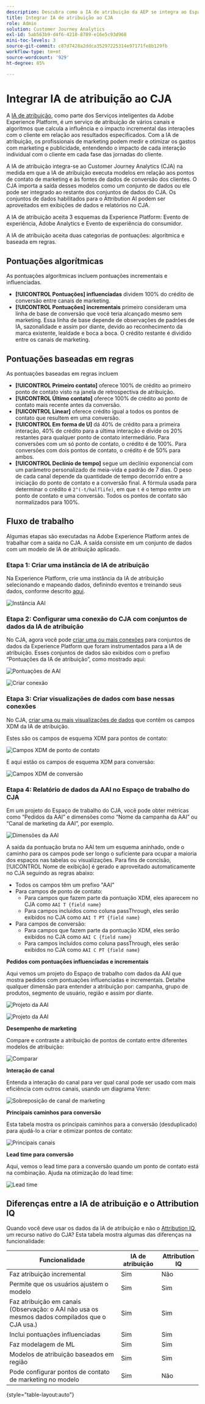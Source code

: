 ```yaml
---
description: Descubra como a IA de atribuição da AEP se integra ao Espaço de trabalho no CJA.
title: Integrar IA de atribuição ao CJA
role: Admin
solution: Customer Journey Analytics
exl-id: 5ab563b9-d4f6-4210-8789-e16e5c93d968
mini-toc-levels: 3
source-git-commit: c87d7428a2ddca35297225314e97171fe8b129fb
workflow-type: tm+mt
source-wordcount: '929'
ht-degree: 85%

---
```


# Integrar IA de atribuição ao CJA

A [IA de atribuição](https://experienceleague.adobe.com/docs/experience-platform/intelligent-services/attribution-ai/overview.html?lang=pt-BR), como parte dos Serviços inteligentes da Adobe Experience Platform, é um serviço de atribuição de vários canais e algoritmos que calcula a influência e o impacto incremental das interações com o cliente em relação aos resultados especificados. Com a IA de atribuição, os profissionais de marketing podem medir e otimizar os gastos com marketing e publicidade, entendendo o impacto de cada interação individual com o cliente em cada fase das jornadas do cliente.

A IA de atribuição integra-se ao Customer Journey Analytics (CJA) na medida em que a IA de atribuição executa modelos em relação aos pontos de contato de marketing e às fontes de dados de conversão dos clientes. O CJA importa a saída desses modelos como um conjunto de dados ou ele pode ser integrado ao restante dos conjuntos de dados do CJA. Os conjuntos de dados habilitados para o Attribution AI podem ser aproveitados em exibições de dados e relatórios no CJA.

A IA de atribuição aceita 3 esquemas da Experience Platform: Evento de experiência, Adobe Analytics e Evento de experiência do consumidor.

A IA de atribuição aceita duas categorias de pontuações: algorítmica e baseada em regras.

## Pontuações algorítmicas

As pontuações algorítmicas incluem pontuações incrementais e influenciadas.

* **[!UICONTROL Pontuações] influenciadas** dividem 100% do crédito de conversão entre canais de marketing.
* **[!UICONTROL Pontuações] incrementais** primeiro consideram uma linha de base de conversão que você teria alcançado mesmo sem marketing. Essa linha de base depende de observações de padrões de IA, sazonalidade e assim por diante, devido ao reconhecimento da marca existente, lealdade e boca a boca. O crédito restante é dividido entre os canais de marketing.

## Pontuações baseadas em regras

As pontuações baseadas em regras incluem

* **[!UICONTROL Primeiro contato]** oferece 100% de crédito ao primeiro ponto de contato visto na janela de retrospectiva de atribuição.
* **[!UICONTROL Último contato]** oferece 100% de crédito ao ponto de contato mais recente antes da conversão.
* **[!UICONTROL Linear]** oferece crédito igual a todos os pontos de contato que resultem em uma conversão.
* **[!UICONTROL Em forma de U]** dá 40% de crédito para a primeira interação, 40% de crédito para a última interação e divide os 20% restantes para qualquer ponto de contato intermediário. Para conversões com um só ponto de contato, o crédito é de 100%. Para conversões com dois pontos de contato, o crédito é de 50% para ambos.
* **[!UICONTROL Declínio de tempo]** segue um declínio exponencial com um parâmetro personalizado de meia-vida e padrão de 7 dias. O peso de cada canal depende da quantidade de tempo decorrido entre a iniciação do ponto de contato e a conversão final. A fórmula usada para determinar o crédito é `2^(-t/halflife)`, em que `t` é o tempo entre um ponto de contato e uma conversão. Todos os pontos de contato são normalizados para 100%.

## Fluxo de trabalho

Algumas etapas são executadas na Adobe Experience Platform antes de trabalhar com a saída no CJA. A saída consiste em um conjunto de dados com um modelo de IA de atribuição aplicado.

### Etapa 1: Criar uma instância de IA de atribuição

Na Experience Platform, crie uma instância da IA de atribuição selecionando e mapeando dados, definindo eventos e treinando seus dados, conforme descrito [aqui](https://experienceleague.adobe.com/docs/experience-platform/intelligent-services/attribution-ai/user-guide.html?lang=pt-BR).

![Instância AAI](assets/aai-instance.png)

### Etapa 2: Configurar uma conexão do CJA com conjuntos de dados da IA de atribuição

No CJA, agora você pode [criar uma ou mais conexões](/help/connections/create-connection.md) para conjuntos de dados da Experience Platform que foram instrumentados para a IA de atribuição. Esses conjuntos de dados são exibidos com o prefixo “Pontuações da IA de atribuição”, como mostrado aqui:

![Pontuações de AAI](assets/aai-scores.png)

![Criar conexão](assets/aai-create-connection.png)

### Etapa 3: Criar visualizações de dados com base nessas conexões

No CJA, [criar uma ou mais visualizações de dados](/help/data-views/create-dataview.md) que contêm os campos XDM da IA de atribuição.

Estes são os campos de esquema XDM para pontos de contato:

![Campos XDM de ponto de contato](assets/touchpoint-fields.png)

E aqui estão os campos de esquema XDM para conversão:

![Campos XDM de conversão](assets/conversion-fields.png)

### Etapa 4: Relatório de dados da AAI no Espaço de trabalho do CJA

Em um projeto do Espaço de trabalho do CJA, você pode obter métricas como “Pedidos da AAI” e dimensões como “Nome da campanha da AAI” ou “Canal de marketing da AAI”, por exemplo.

![Dimensões da AAI](assets/aai-dims.png)

A saída da pontuação bruta no AAI tem um esquema aninhado, onde o caminho para os campos pode ser longo o suficiente para ocupar a maioria dos espaços nas tabelas ou visualizações. Para fins de concisão, [!UICONTROL Nome de exibição] é gerado e aproveitado automaticamente no CJA seguindo as regras abaixo:

* Todos os campos têm um prefixo &quot;AAI&quot;
* Para campos de ponto de contato:
   * Para campos que fazem parte da pontuação XDM, eles aparecem no CJA como `AAI T {field name}`
   * Para campos incluídos como coluna passThrough, eles serão exibidos no CJA como `AAI T PT {field name}`
* Para campos de conversão:
   * Para campos que fazem parte da pontuação XDM, eles serão exibidos no CJA como `AAI C {field name}`
   * Para campos incluídos como coluna passThrough, eles serão exibidos no CJA como `AAI C PT {field name}`

**Pedidos com pontuações influenciadas e incrementais**

Aqui vemos um projeto do Espaço de trabalho com dados da AAI que mostra pedidos com pontuações influenciadas e incrementais. Detalhe qualquer dimensão para entender a atribuição por: campanha, grupo de produtos, segmento de usuário, região e assim por diante.

![Projeto da AAI](assets/aai-project.png)

![Projeto da AAI](assets/aai-project2.png)

**Desempenho de marketing**

Compare e contraste a atribuição de pontos de contato entre diferentes modelos de atribuição:

![Comparar](assets/compare.png)

**Interação de canal**

Entenda a interação do canal para ver qual canal pode ser usado com mais eficiência com outros canais, usando um diagrama Venn:

![Sobreposição de canal de marketing](assets/mc-overlap.png)

**Principais caminhos para conversão**

Esta tabela mostra os principais caminhos para a conversão (desduplicado) para ajudá-lo a criar e otimizar pontos de contato:

![Principais canais](assets/top-channels.png)

**Lead time para conversão**

Aqui, vemos o lead time para a conversão quando um ponto de contato está na combinação. Ajuda na otimização do lead time:

![Lead time](assets/lead-time.png)

## Diferenças entre a IA de atribuição e o Attribution IQ

Quando você deve usar os dados da IA de atribuição e não o [Attribution IQ](/help/analysis-workspace/attribution/overview.md), um recurso nativo do CJA? Esta tabela mostra algumas das diferenças na funcionalidade:

| Funcionalidade | IA de atribuição | Attribution IQ |
| --- | --- | --- |
| Faz atribuição incremental | Sim | Não |
| Permite que os usuários ajustem o modelo | Sim | Sim |
| Faz atribuição em canais (Observação: o AAI não usa os mesmos dados compilados que o CJA usa.) | Sim | Sim |
| Inclui pontuações influenciadas | Sim | Sim |
| Faz modelagem de ML | Sim | Sim |
| Modelos de atribuição baseados em região | Sim | Sim |
| Pode configurar pontos de contato de marketing no modelo | Sim | Não |

{style=&quot;table-layout:auto&quot;}

